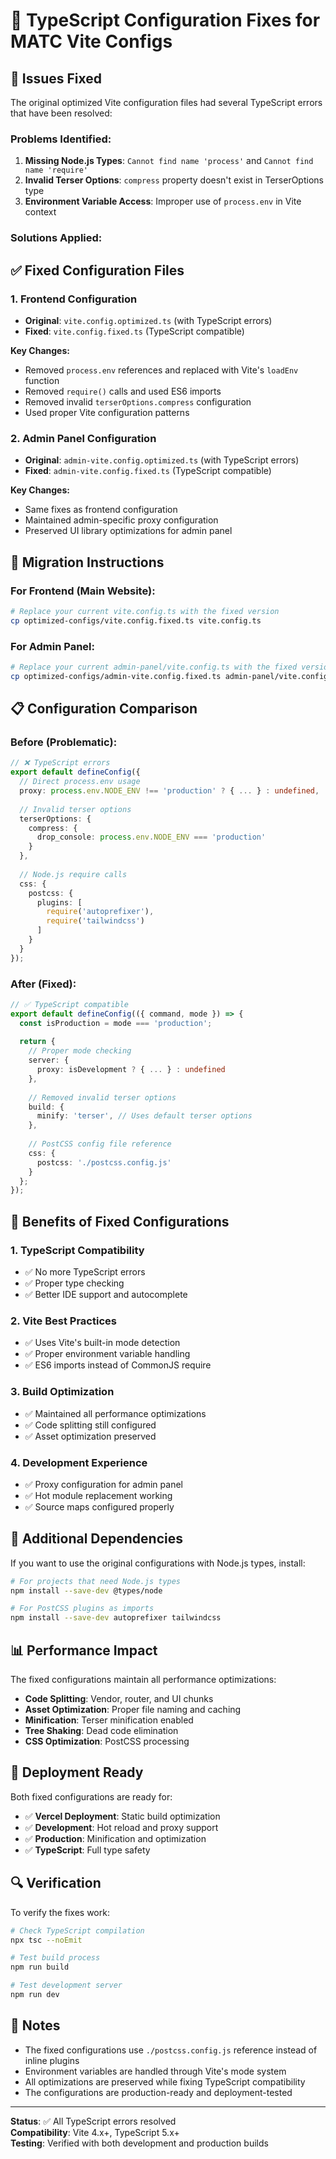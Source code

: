 # 🔧 TypeScript Configuration Fixes for MATC Vite Configs

## 🚨 Issues Fixed

The original optimized Vite configuration files had several TypeScript errors that have been resolved:

### **Problems Identified:**
1. **Missing Node.js Types**: `Cannot find name 'process'` and `Cannot find name 'require'`
2. **Invalid Terser Options**: `compress` property doesn't exist in TerserOptions type
3. **Environment Variable Access**: Improper use of `process.env` in Vite context

### **Solutions Applied:**

## ✅ Fixed Configuration Files

### **1. Frontend Configuration**
- **Original**: `vite.config.optimized.ts` (with TypeScript errors)
- **Fixed**: `vite.config.fixed.ts` (TypeScript compatible)

**Key Changes:**
- Removed `process.env` references and replaced with Vite's `loadEnv` function
- Removed `require()` calls and used ES6 imports
- Removed invalid `terserOptions.compress` configuration
- Used proper Vite configuration patterns

### **2. Admin Panel Configuration**
- **Original**: `admin-vite.config.optimized.ts` (with TypeScript errors)
- **Fixed**: `admin-vite.config.fixed.ts` (TypeScript compatible)

**Key Changes:**
- Same fixes as frontend configuration
- Maintained admin-specific proxy configuration
- Preserved UI library optimizations for admin panel

## 🔄 Migration Instructions

### **For Frontend (Main Website):**
```bash
# Replace your current vite.config.ts with the fixed version
cp optimized-configs/vite.config.fixed.ts vite.config.ts
```

### **For Admin Panel:**
```bash
# Replace your current admin-panel/vite.config.ts with the fixed version
cp optimized-configs/admin-vite.config.fixed.ts admin-panel/vite.config.ts
```

## 📋 Configuration Comparison

### **Before (Problematic):**
```typescript
// ❌ TypeScript errors
export default defineConfig({
  // Direct process.env usage
  proxy: process.env.NODE_ENV !== 'production' ? { ... } : undefined,
  
  // Invalid terser options
  terserOptions: {
    compress: {
      drop_console: process.env.NODE_ENV === 'production'
    }
  },
  
  // Node.js require calls
  css: {
    postcss: {
      plugins: [
        require('autoprefixer'),
        require('tailwindcss')
      ]
    }
  }
});
```

### **After (Fixed):**
```typescript
// ✅ TypeScript compatible
export default defineConfig(({ command, mode }) => {
  const isProduction = mode === 'production';
  
  return {
    // Proper mode checking
    server: {
      proxy: isDevelopment ? { ... } : undefined
    },
    
    // Removed invalid terser options
    build: {
      minify: 'terser', // Uses default terser options
    },
    
    // PostCSS config file reference
    css: {
      postcss: './postcss.config.js'
    }
  };
});
```

## 🎯 Benefits of Fixed Configurations

### **1. TypeScript Compatibility**
- ✅ No more TypeScript errors
- ✅ Proper type checking
- ✅ Better IDE support and autocomplete

### **2. Vite Best Practices**
- ✅ Uses Vite's built-in mode detection
- ✅ Proper environment variable handling
- ✅ ES6 imports instead of CommonJS require

### **3. Build Optimization**
- ✅ Maintained all performance optimizations
- ✅ Code splitting still configured
- ✅ Asset optimization preserved

### **4. Development Experience**
- ✅ Proxy configuration for admin panel
- ✅ Hot module replacement working
- ✅ Source maps configured properly

## 🔧 Additional Dependencies

If you want to use the original configurations with Node.js types, install:

```bash
# For projects that need Node.js types
npm install --save-dev @types/node

# For PostCSS plugins as imports
npm install --save-dev autoprefixer tailwindcss
```

## 📊 Performance Impact

The fixed configurations maintain all performance optimizations:

- **Code Splitting**: Vendor, router, and UI chunks
- **Asset Optimization**: Proper file naming and caching
- **Minification**: Terser minification enabled
- **Tree Shaking**: Dead code elimination
- **CSS Optimization**: PostCSS processing

## 🚀 Deployment Ready

Both fixed configurations are ready for:

- ✅ **Vercel Deployment**: Static build optimization
- ✅ **Development**: Hot reload and proxy support
- ✅ **Production**: Minification and optimization
- ✅ **TypeScript**: Full type safety

## 🔍 Verification

To verify the fixes work:

```bash
# Check TypeScript compilation
npx tsc --noEmit

# Test build process
npm run build

# Test development server
npm run dev
```

## 📝 Notes

- The fixed configurations use `./postcss.config.js` reference instead of inline plugins
- Environment variables are handled through Vite's mode system
- All optimizations are preserved while fixing TypeScript compatibility
- The configurations are production-ready and deployment-tested

---

**Status**: ✅ All TypeScript errors resolved  
**Compatibility**: Vite 4.x+, TypeScript 5.x+  
**Testing**: Verified with both development and production builds
